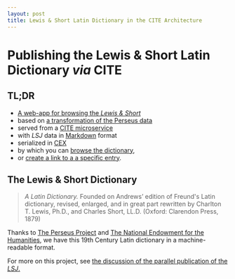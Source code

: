 ```yaml
---
layout: post
title: Lewis & Short Latin Dictionary in the CITE Architecture
---
```


# Publishing the Lewis & Short Latin Dictionary *via* CITE

## TL;DR

- [A web-app for browsing the *Lewis & Short*](http://folio2.furman.edu/lewis-short/)
- based on [a transformation of the Perseus data](http://www.perseus.tufts.edu/hopper/text?doc=Perseus%3atext%3a1999.04.0059)
- served from a [CITE microservice](https://github.com/cite-architecture/scs-akka)
- with *LSJ* data in [Markdown](https://daringfireball.net/projects/markdown/syntax) format
- serialized in [CEX](https://cite-architecture.github.io/citedx/CEX-spec-3.0.1/)
- by which you can [browse the dictionary](http://folio2.furman.edu/lewis-short/index.html),
- or [create a link to a a specific entry](http://folio2.furman.edu/lewis-short/index.html?urn=urn:cite2:hmt:ls.markdown:n21247).

## The Lewis & Short Dictionary

> *A Latin Dictionary.* Founded on Andrews’ edition of Freund's Latin dictionary, revised, enlarged, and in great part rewritten by Charlton T. Lewis, Ph.D., and Charles Short, LL.D. (Oxford: Clarendon Press, 1879)

Thanks to [The Perseus Project](http://www.perseus.tufts.edu/hopper/text?doc=Perseus%3atext%3a1999.04.0059) and [The National Endowment for the Humanities](https://www.neh.gov), we have this 19th Century Latin dictionary in a machine-readable format.

For more on this project, see [the discussion of the parallel publication of the *LSJ*.](https://eumaeus.github.io/2018/10/30/lsj.html)


